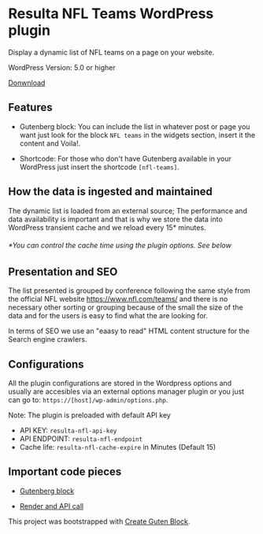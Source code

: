 # Resulta NFL Teams WordPress plugin

Display a dynamic list of NFL teams on a page on your website.  

WordPress Version: 5.0 or higher  

[Donwnload](https://github.com/CesarReyes/resulta-nfl-teams/releases/tag/v1.0)

## Features

* Gutenberg block: You can include the list in whatever post or page you want just look for the block `NFL teams` in the widgets section, insert it the content and Voila!.  

* Shortcode: For those who don't have Gutenberg available in your WordPress just insert the shortcode `[nfl-teams]`.  

## How the data is ingested and maintained

The dynamic list is loaded from an external source;  The performance and data availability is important and that is why we store the data into WordPress transient cache and we reload every 15* minutes.  

###### *You can control the cache time using the plugin options. See below

## Presentation and SEO

The list presented is grouped by conference following the same style from the official NFL website <https://www.nfl.com/teams/> and there is no necessary other sorting or grouping because of the small the size of the data and for the users is easy to find what the are looking for.  

In terms of SEO we use an "eaasy to read" HTML content structure for the Search engine crawlers.  

## Configurations

All the plugin configurations are stored in the Wordpress options and usually are accesibles via an external options manager plugin or you just can go to: `https://[host]/wp-admin/options.php`.  

Note: The plugin is preloaded with default API key  

* API KEY: `resulta-nfl-api-key`
* API ENDPOINT: `resulta-nfl-endpoint`
* Cache life: `resulta-nfl-cache-expire` in Minutes (Default 15)

## Important code pieces

* [Gutenberg block](https://github.com/CesarReyes/resulta-nfl-teams/blob/master/src/block/block.js)

* [Render and API call](https://github.com/CesarReyes/resulta-nfl-teams/blob/master/src/includes/nfl-block.php)

This project was bootstrapped with [Create Guten Block](https://github.com/ahmadawais/create-guten-block).
